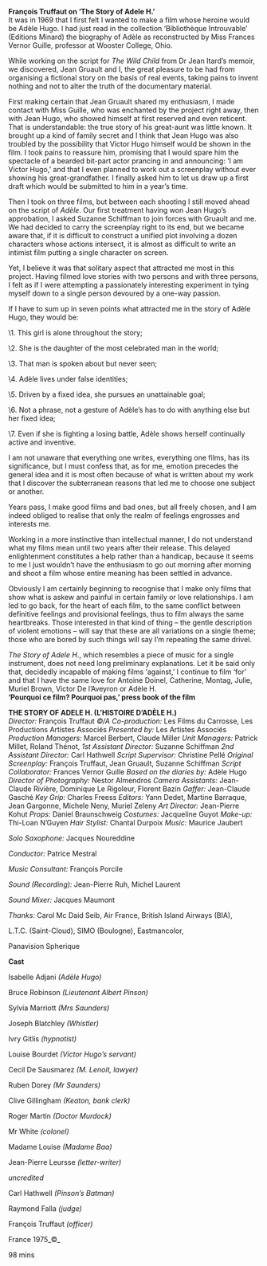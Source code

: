 
 **François Truffaut on ‘The Story of Adele H.’**<br>
It was in 1969 that I first felt I wanted to make a film whose heroine would be Adèle Hugo. I had just read in the collection ‘Bibliothèque Introuvable’ (Editions Minard) the biography of Adèle as reconstructed by Miss Frances Vernor Guille, professor at Wooster College, Ohio.

While working on the script for _The Wild Child_ from Dr Jean Itard’s memoir, we discovered, Jean Gruault and I, the great pleasure to be had from organising a fictional story on the basis of real events, taking pains to invent nothing and not to alter the truth of the documentary material.

First making certain that Jean Gruault shared my enthusiasm, I made contact with Miss Guille, who was enchanted by the project right away, then with Jean Hugo, who showed himself at first reserved and even reticent. That is understandable: the true story of his great-aunt was little known. It brought up a kind of family secret and I think that Jean Hugo was also troubled by the possibility that Victor Hugo himself would be shown in the film. I took pains to reassure him, promising that I would spare him the spectacle of a bearded bit-part actor prancing in and announcing: ‘I am Victor Hugo,’ and that I even planned to work out a screenplay without ever showing his great-grandfather. I finally asked him to let us draw up a first draft which would be submitted to him in a year’s time.

Then I took on three films, but between each shooting I still moved ahead on the script of _Adèle_. Our first treatment having won Jean Hugo’s approbation, I asked Suzanne Schiffman to join forces with Gruault and me. We had decided to carry the screenplay right to its end, but we became aware that, if it is difficult to construct a unified plot involving a dozen characters whose actions intersect, it is almost as difficult to write an intimist film putting a single character on screen.

Yet, I believe it was that solitary aspect that attracted me most in this project. Having filmed love stories with two persons and with three persons, I felt as if I were attempting a passionately interesting experiment in tying myself down to a single person devoured by a one-way passion.

If I have to sum up in seven points what attracted me in the story of Adèle Hugo, they would be:

\1. This girl is alone throughout the story;

\2. She is the daughter of the most celebrated man in the world;

\3. That man is spoken about but never seen;

\4. Adèle lives under false identities;

\5. Driven by a fixed idea, she pursues an unattainable goal;

\6. Not a phrase, not a gesture of Adèle’s has to do with anything else but her fixed idea;

\7. Even if she is fighting a losing battle, Adèle shows herself continually active and inventive.

I am not unaware that everything one writes, everything one films, has its significance, but I must confess that, as for me, emotion precedes the general idea and it is most often because of what is written about my work that I discover the subterranean reasons that led me to choose one subject or another.

Years pass, I make good films and bad ones, but all freely chosen, and I am indeed obliged to realise that only the realm of feelings engrosses and interests me.

Working in a more instinctive than intellectual manner, I do not understand what my films mean until two years after their release. This delayed enlightenment constitutes a help rather than a handicap, because it seems to me I just wouldn’t have the enthusiasm to go out morning after morning and shoot a film whose entire meaning has been settled in advance.

Obviously I am certainly beginning to recognise that I make only films that show what is askew and painful in certain family or love relationships. I am led to go back, for the heart of each film, to the same conflict between definitive feelings and provisional feelings, thus to film always the same heartbreaks. Those interested in that kind of thing – the gentle description of violent emotions – will say that these are all variations on a single theme; those who are bored by such things will say I’m repeating the same drivel.

_The Story of Adele H_., which resembles a piece of music for a single instrument, does not need long preliminary explanations. Let it be said only that, decidedly incapable of making films ‘against,’ I continue to film ‘for’ and that I have the same love for Antoine Doinel, Catherine, Montag, Julie, Muriel Brown, Victor De l’Aveyron or Adèle H.<br>
**‘Pourquoi ce film? Pourquoi pas,’ press book of the film**<br>

**THE STORY OF ADELE H. (L’HISTOIRE D’ADÈLE H.)**<br>
_Director:_ François Truffaut
_©/A Co-production:_ Les Films du Carrosse,
Les Productions Artistes Associés
_Presented by:_ Les Artistes Associés
_Production Managers:_ Marcel Berbert, Claude Miller
_Unit Managers:_ Patrick Millet, Roland Thénot,
_1st Assistant Director:_ Suzanne Schiffman
_2nd Assistant Director:_ Carl Hathwell
_Script Supervisor:_ Christine Pellé
_Original Screenplay:_ François Truffaut, Jean Gruault, Suzanne Schiffman
_Script Collaborator:_ Frances Vernor Guille
_Based on the diaries by:_ Adèle Hugo
_Director of Photography:_ Nestor Almendros
_Camera Assistants:_ Jean-Claude Rivière, Dominique Le Rigoleur, Florent Bazin
_Gaffer:_ Jean-Claude Gasché
_Key Grip:_ Charles Freess
_Editors:_ Yann Dedet, Martine Barraque, Jean Gargonne, Michele Neny, Muriel Zeleny
_Art Director:_ Jean-Pierre Kohut
_Props:_ Daniel Braunschweig
_Costumes:_ Jacqueline Guyot
_Make-up:_ Thi-Loan N’Guyen
_Hair Stylist:_ Chantal Durpoix
_Music:_ Maurice Jaubert

_Solo Saxophone:_ Jacques Noureddine

_Conductor:_ Patrice Mestral

_Music Consultant:_ François Porcile

_Sound (Recording):_ Jean-Pierre Ruh, Michel Laurent

_Sound Mixer:_ Jacques Maumont

_Thanks:_ Carol Mc Daid Seib, Air France, British Island Airways (BIA),

L.T.C. (Saint-Cloud), SIMO (Boulogne), Eastmancolor,

Panavision Spherique

**Cast**

Isabelle Adjani _(Adèle Hugo)_

Bruce Robinson _(Lieutenant Albert Pinson)_

Sylvia Marriott _(Mrs Saunders)_

Joseph Blatchley _(Whistler)_

Ivry Gitlis _(hypnotist)_

Louise Bourdet _(Victor Hugo’s servant)_

Cecil De Sausmarez _(M. Lenoit, lawyer)_

Ruben Dorey _(Mr Saunders)_

Clive Gillingham _(Keaton, bank clerk)_

Roger Martin _(Doctor Murdock)_

Mr White _(colonel)_

Madame Louise _(Madame Baa)_

Jean-Pierre Leursse _(letter-writer)_

_uncredited_

Carl Hathwell _(Pinson’s Batman)_

Raymond Falla _(judge)_

François Truffaut _(officer)_

France 1975_©_

98 mins
<!--stackedit_data:
eyJoaXN0b3J5IjpbMTEyMjczMDg0XX0=
-->